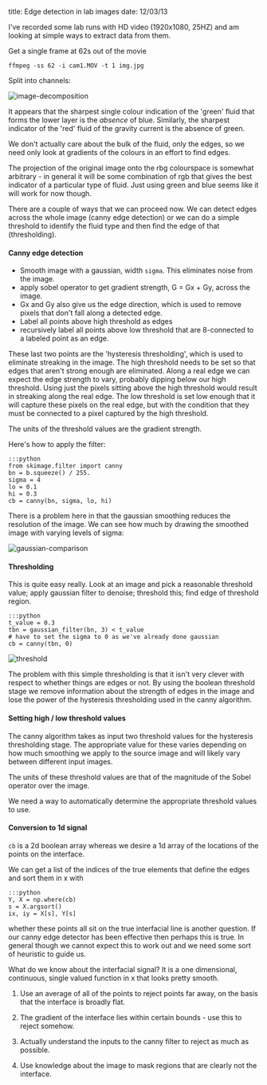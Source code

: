 title: Edge detection in lab images
date: 12/03/13

I've recorded some lab runs with HD video (1920x1080, 25HZ) and am
looking at simple ways to extract data from them. 

Get a single frame at 62s out of the movie

    ffmpeg -ss 62 -i cam1.MOV -t 1 img.jpg

Split into channels:

![image-decomposition](./channels.png)

It appears that the sharpest single colour indication of the
'green' fluid that forms the lower layer is the *absence* of blue.
Similarly, the sharpest indicator of the 'red' fluid of the gravity
current is the absence of green.

We don't actually care about the bulk of the fluid, only the edges,
so we need only look at gradients of the colours in an effort to
find edges.

The projection of the original image onto the rbg colourspace is
somewhat arbitrary - in general it will be some combination of rgb
that gives the best indicator of a particular type of fluid. Just
using green and blue seems like it will work for now though.

There are a couple of ways that we can proceed now. We can detect
edges across the whole image (canny edge detection) or we can do a
simple threshold to identify the fluid type and then find the edge
of that (thresholding).

#### Canny edge detection ####

- Smooth image with a gaussian, width `sigma`. This eliminates noise
  from the image.
- apply sobel operator to get gradient strength, G = Gx + Gy, across
  the image.
- Gx and Gy also give us the edge direction, which is used to remove
  pixels that don't fall along a detected edge.
- Label all points above high threshold as edges
- recursively label all points above low threshold that are
  8-connected to a labeled point as an edge.

These last two points are the 'hysteresis thresholding', which is
used to eliminate streaking in the image. The high threshold needs
to be set so that edges that aren't strong enough are eliminated.
Along a real edge we can expect the edge strength to vary, probably
dipping below our high threshold. Using just the pixels sitting
above the high threshold would result in streaking along the real
edge. The low threshold is set low enough that it will capture these
pixels on the real edge, but with the condition that they must be
connected to a pixel captured by the high threshold.

The units of the threshold values are the gradient strength.

Here's how to apply the filter:

    :::python
    from skimage.filter import canny
    bn = b.squeeze() / 255.
    sigma = 4
    lo = 0.1
    hi = 0.3
    cb = canny(bn, sigma, lo, hi)

There is a problem here in that the gaussian smoothing reduces the
resolution of the image. We can see how much by drawing the smoothed
image with varying levels of sigma:

![gaussian-comparison](./gaussian-comp.png)


#### Thresholding ####

This is quite easy really. Look at an image and pick a reasonable
threshold value; apply gaussian filter to denoise; threshold this;
find edge of threshold region.

    :::python
    t_value = 0.3
    tbn = gaussian_filter(bn, 3) < t_value
    # have to set the sigma to 0 as we've already done gaussian
    cb = canny(tbn, 0)

![threshold](./threshold.png)

The problem with this simple thresholding is that it isn't very
clever with respect to whether things are edges or not. By using the
boolean threshold stage we remove information about the strength of
edges in the image and lose the power of the hysteresis thresholding
used in the canny algorithm.

#### Setting high / low threshold values ####

The canny algorithm takes as input two threshold values for the
hysteresis thresholding stage. The appropriate value for these
varies depending on how much smoothing we apply to the source image
and will likely vary between different input images.

The units of these threshold values are that of the magnitude of the
Sobel operator over the image. 

We need a way to automatically determine the appropriate threshold 
values to use.


#### Conversion to 1d signal ####

`cb` is a 2d boolean array whereas we desire a 1d array of the
locations of the points on the interface.

We can get a list of the indices of the true elements that define
the edges and sort them in x with

    :::python
    Y, X = np.where(cb)
    s = X.argsort()
    ix, iy = X[s], Y[s]

whether these points all sit on the true interfacial line is
another question. If our canny edge detector has been effective then
perhaps this is true. In general though we cannot expect this to
work out and we need some sort of heuristic to guide us.

What do we know about the interfacial signal? It is a one
dimensional, continuous, single valued function in x that looks
pretty smooth.

1) Use an average of all of the points to reject points far away, on
the basis that the interface is broadly flat.

2) The gradient of the interface lies within certain bounds - use
this to reject somehow.

3) Actually understand the inputs to the canny filter to reject as
much as possible.

4) Use knowledge about the image to mask regions that are clearly
not the interface.

